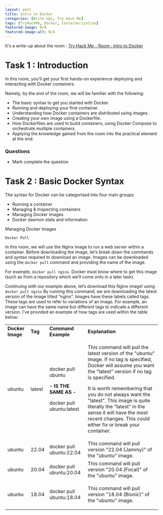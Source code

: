 ```yaml
---
layout: post
title: Intro to Docker
categories: [Write-Ups, Try Hack Me]
tags: [TryHackMe, Docker, Containerization]
featured-image: N/A
featured-image-alt: N/A 
---
```


It's a write-up about the room : [Try Hack Me - Room : Intro to Docker](https://tryhackme.com/room/introtodockerk8pdqk)

# Task 1 : Introduction

In this room, you’ll get your first hands-on experience deploying and interacting with Docker containers.

Namely, by the end of the room, we will be familiar with the following:

 - The basic syntax to get you started with Docker.
 - Running and deploying your first container.
 - Understanding how Docker containers are distributed using images.
 - Creating your own image using a Dockerfile.
 - How Dockerfiles are used to build containers, using Docker Compose to orchestrate multiple containers.
 - Applying the knowledge gained from the room into the practical element at the end.

 ### Questions 

 - Mark complete the question

# Task 2 : Basic Docker Syntax

The syntax for Docker can be categorised into four main groups:

 - Running a container
 - Managing & Inspecting containers
 - Managing Docker images
 - Docker daemon stats and information

 Managing Docker Images

`Docker Pull`

In this room, we will use the Nginx image to run a web server within a container. Before downloading the image, let’s break down the commands and syntax required to download an image. Images can be downloaded using the `docker pull` command and providing the name of the image.

For example, `docker pull nginx`. Docker must know where to get this image (such as from a repository which we’ll come onto in a later task).

Continuing with our example above, let’s download this Nginx image! using `docker pull nginx`
By running this command, we are downloading the latest version of the image titled “nginx”. Images have these labels called tags. These tags are used to refer to variations of an image. For example, an image can have the same name but different tags to indicate a different version. I’ve provided an example of how tags are used within the table below:

<table class="table table-bordered"><tbody><tr><td><b>Docker Image</b></td><td><b>Tag</b></td><td><b>Command Example</b></td><td><b>Explanation</b></td></tr><tr><td>ubuntu</td><td>latest</td><td><p>docker pull ubuntu</p><p><b>- IS THE SAME AS -</b></p><p>docker pull ubuntu:latest</p></td><td><p>This command will pull the latest version of the "ubuntu" image. If no tag is specified, Docker will assume you want the "latest" version if no tag is specified.</p><p>It is worth remembering that you do not always want the "latest". This image is quite literally the "latest" in the sense it will have the most recent changes. This could either fix or break your container.</p></td></tr><tr><td>ubuntu</td><td>22.04</td><td>docker pull ubuntu:22.04</td><td>This command will pull version "22.04 (Jammy)" of the "ubuntu" image.<br></td></tr><tr><td>ubuntu</td><td>20.04</td><td>docker pull ubuntu:20.04</td><td>This command will pull version "20.04 (Focal)" of the "ubuntu" image.</td></tr><tr><td>ubuntu</td><td>18.04</td><td>docker pull ubuntu:18.04</td><td><p>This command will pull version "18.04 (Bionic)" of the "ubuntu" image.</p></td></tr></tbody></table>

